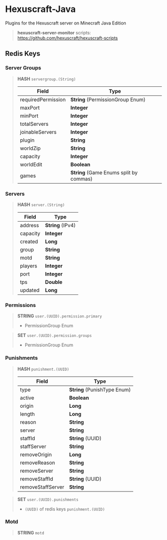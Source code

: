 # Hexuscraft-Java

Plugins for the Hexuscraft server on Minecraft Java Edition

> **hexuscraft-server-monitor** scripts: https://github.com/hexuscraft/hexuscraft-scripts

## Redis Keys

### Server Groups

> **HASH** `servergroup.(String)`
> 
> | Field              | Type                                    |
> |--------------------|-----------------------------------------|
> | requiredPermission | **String** (PermissionGroup Enum)       |
> | maxPort            | **Integer**                             |
> | minPort            | **Integer**                             |
> | totalServers       | **Integer**                             |
> | joinableServers    | **Integer**                             |
> | plugin             | **String**                              |
> | worldZip           | **String**                              |
> | capacity           | **Integer**                             |
> | worldEdit          | **Boolean**                             |
> | games              | **String** (Game Enums split by commas) |

### Servers

> **HASH** `server.(String)`
>
> | Field    | Type              |
> |----------|-------------------|
> | address  | **String** (IPv4) |
> | capacity | **Integer**       |
> | created  | **Long**          |
> | group    | **String**        |
> | motd     | **String**        |
> | players  | **Integer**       |
> | port     | **Integer**       |
> | tps      | **Double**        |
> | updated  | **Long**          |

### Permissions

> **STRING** `user.(UUID).permission.primary`
>
> - PermissionGroup Enum

> **SET** `user.(UUID).permission.groups`
>
> - PermissionGroup Enum 

### Punishments

> **HASH** `punishment.(UUID)`
> 
> | Field             | Type                         |
> |-------------------|------------------------------|
> | type              | **String** (PunishType Enum) |
> | active            | **Boolean**                  |
> | origin            | **Long**                     |
> | length            | **Long**                     |
> | reason            | **String**                   |
> | server            | **String**                   |
> | staffId           | **String** (UUID)            |
> | staffServer       | **String**                   |
> | removeOrigin      | **Long**                     |
> | removeReason      | **String**                   |
> | removeServer      | **String**                   |
> | removeStaffId     | **String** (UUID)            |
> | removeStaffServer | **String**                   | 

>  **SET** `user.(UUID).punishments`
> - `(UUID)` of redis keys `punishment.(UUID)`

### Motd

> **STRING** `motd`

